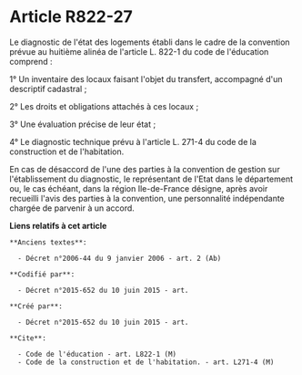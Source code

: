 # Article R822-27

Le diagnostic de l'état des logements établi dans le cadre de la convention prévue au huitième alinéa de l'article L. 822-1
du code de l'éducation comprend :

1° Un inventaire des locaux faisant l'objet du transfert, accompagné d'un descriptif cadastral ;

2° Les droits et obligations attachés à ces locaux ;

3° Une évaluation précise de leur état ;

4° Le diagnostic technique prévu à l'article L. 271-4 du code de la construction et de l'habitation.

En cas de désaccord de l'une des parties à la convention de gestion sur l'établissement du diagnostic, le représentant de
l'Etat dans le département ou, le cas échéant, dans la région Ile-de-France désigne, après avoir recueilli l'avis des parties
à la convention, une personnalité indépendante chargée de parvenir à un accord.

**Liens relatifs à cet article**

	**Anciens textes**:

	  - Décret n°2006-44 du 9 janvier 2006 - art. 2 (Ab)

	**Codifié par**:

	  - Décret n°2015-652 du 10 juin 2015 - art.

	**Créé par**:

	  - Décret n°2015-652 du 10 juin 2015 - art.

	**Cite**:

	  - Code de l'éducation - art. L822-1 (M)
	  - Code de la construction et de l'habitation. - art. L271-4 (M)
